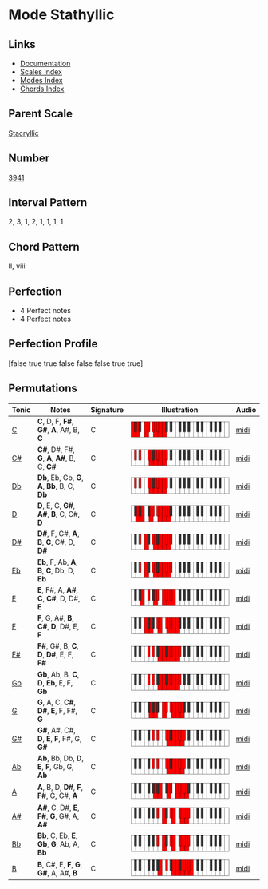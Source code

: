 # Mode Stathyllic

## Links

- [Documentation](README.md)
- [Scales Index](Scales.md)
- [Modes Index](Modes.md)
- [Chords Index](Chords.md)

## Parent Scale

[Stacryllic](ScaleStacryllic.md)

## Number

[3941](https://ianring.com/musictheory/scales/3941)

## Interval Pattern

2, 3, 1, 2, 1, 1, 1, 1

## Chord Pattern

II, viii

## Perfection

- 4 Perfect notes
- 4 Perfect notes

## Perfection Profile

[false true true false false false true true]

## Permutations

| Tonic | Notes | Signature | Illustration | Audio |
|-------|-------|-----------|--------------|-------|
| [C](ModeCNaturalStathyllic.md) | **C**, D, F, **F#**, **G#**, **A**, A#, B, **C** | C | ![CNaturalStathyllic](ModeCNaturalStathyllic.png) | [midi](https://github.com/edipermadi/music/blob/main/docs/ModeCNaturalStathyllic.mid?raw=true) |
| [C#](ModeCSharpStathyllic.md) | **C#**, D#, F#, **G**, **A**, **A#**, B, C, **C#** | C | ![CSharpStathyllic](ModeCSharpStathyllic.png) | [midi](https://github.com/edipermadi/music/blob/main/docs/ModeCSharpStathyllic.mid?raw=true) |
| [Db](ModeDFlatStathyllic.md) | **Db**, Eb, Gb, **G**, **A**, **Bb**, B, C, **Db** | C | ![DFlatStathyllic](ModeDFlatStathyllic.png) | [midi](https://github.com/edipermadi/music/blob/main/docs/ModeDFlatStathyllic.mid?raw=true) |
| [D](ModeDNaturalStathyllic.md) | **D**, E, G, **G#**, **A#**, **B**, C, C#, **D** | C | ![DNaturalStathyllic](ModeDNaturalStathyllic.png) | [midi](https://github.com/edipermadi/music/blob/main/docs/ModeDNaturalStathyllic.mid?raw=true) |
| [D#](ModeDSharpStathyllic.md) | **D#**, F, G#, **A**, **B**, **C**, C#, D, **D#** | C | ![DSharpStathyllic](ModeDSharpStathyllic.png) | [midi](https://github.com/edipermadi/music/blob/main/docs/ModeDSharpStathyllic.mid?raw=true) |
| [Eb](ModeEFlatStathyllic.md) | **Eb**, F, Ab, **A**, **B**, **C**, Db, D, **Eb** | C | ![EFlatStathyllic](ModeEFlatStathyllic.png) | [midi](https://github.com/edipermadi/music/blob/main/docs/ModeEFlatStathyllic.mid?raw=true) |
| [E](ModeENaturalStathyllic.md) | **E**, F#, A, **A#**, **C**, **C#**, D, D#, **E** | C | ![ENaturalStathyllic](ModeENaturalStathyllic.png) | [midi](https://github.com/edipermadi/music/blob/main/docs/ModeENaturalStathyllic.mid?raw=true) |
| [F](ModeFNaturalStathyllic.md) | **F**, G, A#, **B**, **C#**, **D**, D#, E, **F** | C | ![FNaturalStathyllic](ModeFNaturalStathyllic.png) | [midi](https://github.com/edipermadi/music/blob/main/docs/ModeFNaturalStathyllic.mid?raw=true) |
| [F#](ModeFSharpStathyllic.md) | **F#**, G#, B, **C**, **D**, **D#**, E, F, **F#** | C | ![FSharpStathyllic](ModeFSharpStathyllic.png) | [midi](https://github.com/edipermadi/music/blob/main/docs/ModeFSharpStathyllic.mid?raw=true) |
| [Gb](ModeGFlatStathyllic.md) | **Gb**, Ab, B, **C**, **D**, **Eb**, E, F, **Gb** | C | ![GFlatStathyllic](ModeGFlatStathyllic.png) | [midi](https://github.com/edipermadi/music/blob/main/docs/ModeGFlatStathyllic.mid?raw=true) |
| [G](ModeGNaturalStathyllic.md) | **G**, A, C, **C#**, **D#**, **E**, F, F#, **G** | C | ![GNaturalStathyllic](ModeGNaturalStathyllic.png) | [midi](https://github.com/edipermadi/music/blob/main/docs/ModeGNaturalStathyllic.mid?raw=true) |
| [G#](ModeGSharpStathyllic.md) | **G#**, A#, C#, **D**, **E**, **F**, F#, G, **G#** | C | ![GSharpStathyllic](ModeGSharpStathyllic.png) | [midi](https://github.com/edipermadi/music/blob/main/docs/ModeGSharpStathyllic.mid?raw=true) |
| [Ab](ModeAFlatStathyllic.md) | **Ab**, Bb, Db, **D**, **E**, **F**, Gb, G, **Ab** | C | ![AFlatStathyllic](ModeAFlatStathyllic.png) | [midi](https://github.com/edipermadi/music/blob/main/docs/ModeAFlatStathyllic.mid?raw=true) |
| [A](ModeANaturalStathyllic.md) | **A**, B, D, **D#**, **F**, **F#**, G, G#, **A** | C | ![ANaturalStathyllic](ModeANaturalStathyllic.png) | [midi](https://github.com/edipermadi/music/blob/main/docs/ModeANaturalStathyllic.mid?raw=true) |
| [A#](ModeASharpStathyllic.md) | **A#**, C, D#, **E**, **F#**, **G**, G#, A, **A#** | C | ![ASharpStathyllic](ModeASharpStathyllic.png) | [midi](https://github.com/edipermadi/music/blob/main/docs/ModeASharpStathyllic.mid?raw=true) |
| [Bb](ModeBFlatStathyllic.md) | **Bb**, C, Eb, **E**, **Gb**, **G**, Ab, A, **Bb** | C | ![BFlatStathyllic](ModeBFlatStathyllic.png) | [midi](https://github.com/edipermadi/music/blob/main/docs/ModeBFlatStathyllic.mid?raw=true) |
| [B](ModeBNaturalStathyllic.md) | **B**, C#, E, **F**, **G**, **G#**, A, A#, **B** | C | ![BNaturalStathyllic](ModeBNaturalStathyllic.png) | [midi](https://github.com/edipermadi/music/blob/main/docs/ModeBNaturalStathyllic.mid?raw=true) |
